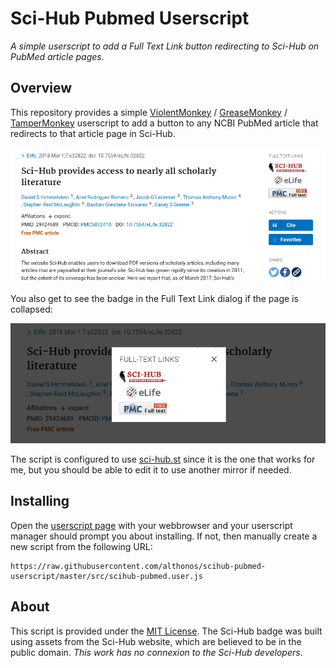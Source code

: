 # Sci-Hub Pubmed Userscript

*A simple userscript to add a Full Text Link button redirecting to Sci-Hub on PubMed article pages.*


## Overview

This repository provides a simple [ViolentMonkey](https://violentmonkey.github.io/) / [GreaseMonkey](https://en.wikipedia.org/wiki/Greasemonkey) / [TamperMonkey](https://www.tampermonkey.net/)
userscript to add a button to any NCBI PubMed article that redirects to that
article page in Sci-Hub.

![Example](https://raw.githubusercontent.com/althonos/scihub-pubmed-userscript/master/static/example.png)

You also get to see the badge in the Full Text Link dialog if the page is collapsed:

![Example (small)](https://raw.githubusercontent.com/althonos/scihub-pubmed-userscript/master/static/example-dialog.png)

The script is configured to use [sci-hub.st](https://sci-hub.st) since it is
the one that works for me, but you should be able to edit it to use another
mirror if needed.

## Installing

Open the [userscript page](https://raw.githubusercontent.com/althonos/scihub-pubmed-userscript/master/src/scihub-pubmed.user.js) with your webbrowser
and your userscript manager should prompt you about installing. If not, then
manually create a new script from the following URL:

```
https://raw.githubusercontent.com/althonos/scihub-pubmed-userscript/master/src/scihub-pubmed.user.js
```

## About

This script is provided under the [MIT License](https://choosealicense.com/licenses/mit/).
The Sci-Hub badge was built using assets from the Sci-Hub website, which are
believed to be in the public domain. *This work has no connexion to the Sci-Hub
developers*.
